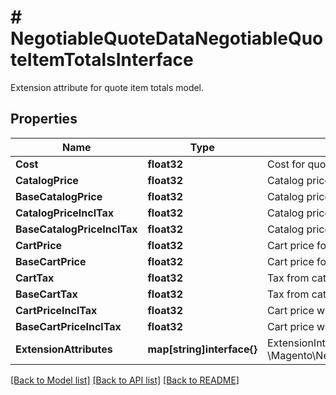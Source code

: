 # # NegotiableQuoteDataNegotiableQuoteItemTotalsInterface
Extension attribute for quote item totals model.

## Properties 


Name | Type | Description | Notes
------------ | ------------- | ------------- | -------------
**Cost**| **float32** | Cost for quote item.  |
**CatalogPrice**| **float32** | Catalog price for quote item.  |
**BaseCatalogPrice**| **float32** | Catalog price for quote item in base currency.  |
**CatalogPriceInclTax**| **float32** | Catalog price with included tax for quote item.  |
**BaseCatalogPriceInclTax**| **float32** | Catalog price with included tax for quote item in base currency.  |
**CartPrice**| **float32** | Cart price for quote item.  |
**BaseCartPrice**| **float32** | Cart price for quote item in base currency.  |
**CartTax**| **float32** | Tax from catalog price for quote item.  |
**BaseCartTax**| **float32** | Tax from catalog price for quote item in base currency.  |
**CartPriceInclTax**| **float32** | Cart price with included tax for quote item.  |
**BaseCartPriceInclTax**| **float32** | Cart price with included tax for quote item in base currency.  |
**ExtensionAttributes**| **map[string]interface{}** | ExtensionInterface class for @see \\Magento\\NegotiableQuote\\Api\\Data\\NegotiableQuoteItemTotalsInterface  | [optional]


[[Back to Model list]](../../README.md#models) [[Back to API list]](../../README.md#endpoints) [[Back to README]](../../README.md)

